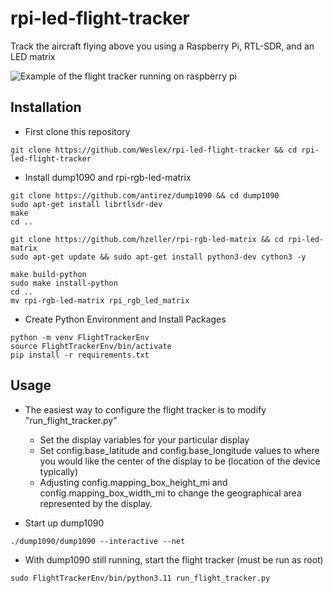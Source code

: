 # rpi-led-flight-tracker
Track the aircraft flying above you using a Raspberry Pi, RTL-SDR, and an LED matrix

![Example of the flight tracker running on raspberry pi](https://github.com/Weslex/rpi-led-flight-tracker/blob/main/example_img.png)

## Installation
- First clone this repository
```
git clone https://github.com/Weslex/rpi-led-flight-tracker && cd rpi-led-flight-tracker
```

- Install dump1090 and rpi-rgb-led-matrix
```
git clone https://github.com/antirez/dump1090 && cd dump1090
sudo apt-get install librtlsdr-dev
make
cd ..

git clone https://github.com/hzeller/rpi-rgb-led-matrix && cd rpi-led-matrix
sudo apt-get update && sudo apt-get install python3-dev cython3 -y

make build-python 
sudo make install-python
cd ..
mv rpi-rgb-led-matrix rpi_rgb_led_matrix

```
- Create Python Environment and Install Packages
```
python -m venv FlightTrackerEnv
source FlightTrackerEnv/bin/activate
pip install -r requirements.txt
```

## Usage
- The easiest way to configure the flight tracker is to modify "run_flight_tracker.py"
    - Set the display variables for your particular display
    - Set config.base_latitude and config.base_longitude values to where you would like the center of the display to be (location of the device typically)
    - Adjusting config.mapping_box_height_mi and config.mapping_box_width_mi to change the geographical area represented by the display.

- Start up dump1090
```
./dump1090/dump1090 --interactive --net
```

- With dump1090 still running, start the flight tracker (must be run as root)
```
sudo FlightTrackerEnv/bin/python3.11 run_flight_tracker.py
```






